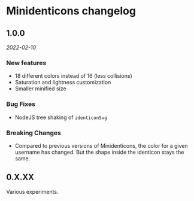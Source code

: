 # Minidenticons changelog

## 1.0.0

_2022-02-10_

### New features

- 18 different colors instead of 16 (less collisions)
- Saturation and lightness customization
- Smaller minified size

### Bug Fixes

- NodeJS tree shaking of `identiconSvg`


### Breaking Changes

- Compared to previous versions of Minidenticons, the color for a given username has changed. But the shape inside the identicon stays the same.

## 0.X.XX

Various experiments.
